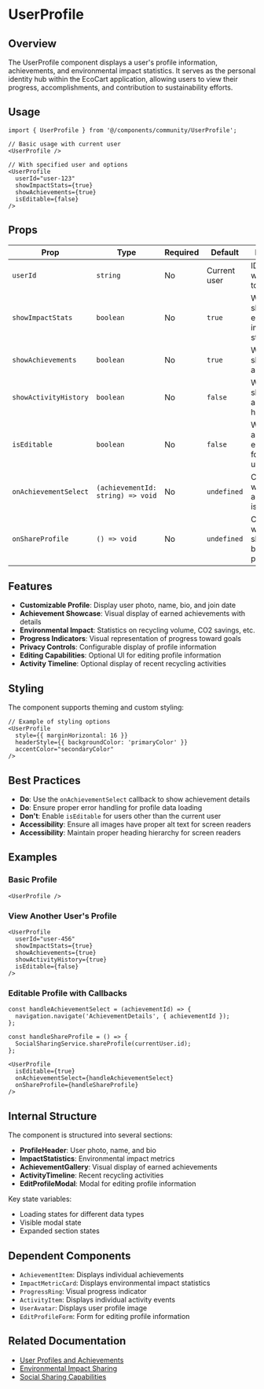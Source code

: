 # UserProfile

## Overview
The UserProfile component displays a user's profile information, achievements, and environmental impact statistics. It serves as the personal identity hub within the EcoCart application, allowing users to view their progress, accomplishments, and contribution to sustainability efforts.

## Usage

```tsx
import { UserProfile } from '@/components/community/UserProfile';

// Basic usage with current user
<UserProfile />

// With specified user and options
<UserProfile 
  userId="user-123"
  showImpactStats={true}
  showAchievements={true}
  isEditable={false}
/>
```

## Props

| Prop | Type | Required | Default | Description |
|------|------|----------|---------|-------------|
| `userId` | `string` | No | Current user | ID of the user whose profile to display |
| `showImpactStats` | `boolean` | No | `true` | Whether to show environmental impact statistics |
| `showAchievements` | `boolean` | No | `true` | Whether to show user achievements |
| `showActivityHistory` | `boolean` | No | `false` | Whether to show recent activity history |
| `isEditable` | `boolean` | No | `false` | Whether to allow profile editing (only for current user) |
| `onAchievementSelect` | `(achievementId: string) => void` | No | `undefined` | Callback when an achievement is selected |
| `onShareProfile` | `() => void` | No | `undefined` | Callback when the share profile button is pressed |

## Features
- **Customizable Profile**: Display user photo, name, bio, and join date
- **Achievement Showcase**: Visual display of earned achievements with details
- **Environmental Impact**: Statistics on recycling volume, CO2 savings, etc.
- **Progress Indicators**: Visual representation of progress toward goals
- **Privacy Controls**: Configurable display of profile information
- **Editing Capabilities**: Optional UI for editing profile information
- **Activity Timeline**: Optional display of recent recycling activities

## Styling
The component supports theming and custom styling:

```tsx
// Example of styling options
<UserProfile 
  style={{ marginHorizontal: 16 }}
  headerStyle={{ backgroundColor: 'primaryColor' }}
  accentColor="secondaryColor"
/>
```

## Best Practices
- **Do**: Use the `onAchievementSelect` callback to show achievement details
- **Do**: Ensure proper error handling for profile data loading
- **Don't**: Enable `isEditable` for users other than the current user
- **Accessibility**: Ensure all images have proper alt text for screen readers
- **Accessibility**: Maintain proper heading hierarchy for screen readers

## Examples

### Basic Profile
```tsx
<UserProfile />
```

### View Another User's Profile
```tsx
<UserProfile 
  userId="user-456"
  showImpactStats={true}
  showAchievements={true}
  showActivityHistory={true}
  isEditable={false}
/>
```

### Editable Profile with Callbacks
```tsx
const handleAchievementSelect = (achievementId) => {
  navigation.navigate('AchievementDetails', { achievementId });
};

const handleShareProfile = () => {
  SocialSharingService.shareProfile(currentUser.id);
};

<UserProfile 
  isEditable={true}
  onAchievementSelect={handleAchievementSelect}
  onShareProfile={handleShareProfile}
/>
```

## Internal Structure
The component is structured into several sections:
- **ProfileHeader**: User photo, name, and bio
- **ImpactStatistics**: Environmental impact metrics
- **AchievementGallery**: Visual display of earned achievements
- **ActivityTimeline**: Recent recycling activities
- **EditProfileModal**: Modal for editing profile information

Key state variables:
- Loading states for different data types
- Visible modal state
- Expanded section states

## Dependent Components
- `AchievementItem`: Displays individual achievements
- `ImpactMetricCard`: Displays environmental impact statistics
- `ProgressRing`: Visual progress indicator
- `ActivityItem`: Displays individual activity events
- `UserAvatar`: Displays user profile image
- `EditProfileForm`: Form for editing profile information

## Related Documentation
- [User Profiles and Achievements](../../../docs/features/community/user-profiles-achievements.md)
- [Environmental Impact Sharing](../../../docs/features/community/environmental-impact-sharing.md)
- [Social Sharing Capabilities](../../../docs/features/community/social-sharing-capabilities.md) 